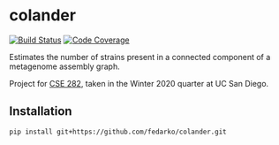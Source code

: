 # colander
[![Build Status](https://travis-ci.com/fedarko/colander.svg?branch=master)](https://travis-ci.com/fedarko/colander)
[![Code Coverage](https://codecov.io/gh/fedarko/colander/branch/master/graph/badge.svg)](https://codecov.io/gh/fedarko/colander)

Estimates the number of strains present in a connected component of a
metagenome assembly graph.

Project for [CSE 282](https://sites.google.com/site/ucsdcse282), taken
in the Winter 2020 quarter at UC San Diego.

## Installation

```bash
pip install git+https://github.com/fedarko/colander.git
```
